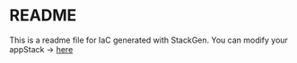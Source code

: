 # README
This is a readme file for IaC generated with StackGen.
You can modify your appStack -> [here](http://main.dev.stackgen.com/appstacks/a43e5073-69f4-4d0a-b9de-590d03942590)
